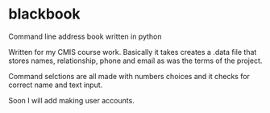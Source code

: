 # blackbook
Command line address book written in python


Written for my CMIS course work. Basically it takes creates a .data file that stores names, relationship, phone 
and email as was the terms of the project. 

Command selctions are all made with numbers choices and it checks for correct name and text input.

Soon I will add making user accounts.
